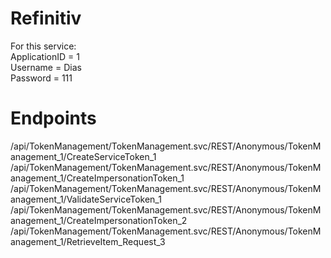 # Refinitiv
For this service:
<br />ApplicationID = 1
<br />Username = Dias
<br />Password = 111

# Endpoints
/api/TokenManagement/TokenManagement.svc/REST/Anonymous/TokenManagement_1/CreateServiceToken_1
/api/TokenManagement/TokenManagement.svc/REST/Anonymous/TokenManagement_1/CreateImpersonationToken_1
/api/TokenManagement/TokenManagement.svc/REST/Anonymous/TokenManagement_1/ValidateServiceToken_1
/api/TokenManagement/TokenManagement.svc/REST/Anonymous/TokenManagement_1/CreateImpersonationToken_2
/api/TokenManagement/TokenManagement.svc/REST/Anonymous/TokenManagement_1/RetrieveItem_Request_3
